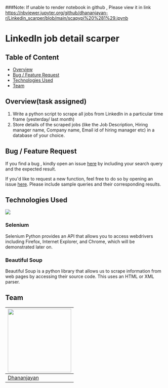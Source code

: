 ###Note: If unable to render notebook in github , Please view it in link https://nbviewer.jupyter.org/github/dhananjayan-r/Linkedin_scarper/blob/main/scapypi%20%281%29.ipynb
# LinkedIn job detail scarper
## Table of Content
  * [Overview](#overview)
  * [Bug / Feature Request](#bug---feature-request)
  * [Technologies Used](#technologies-used)
  * [Team](#team)

## Overview(task assigned)
1. Write a python script to scrape all jobs from LinkedIn in a
particular time frame (yesterday/ last month)
2. Store details of the scraped jobs (like the Job Description, Hiring
manager name, Company name, Email id of hiring manager etc) in a
database of your choice.

## Bug / Feature Request
If you find a bug , kindly open an issue [here](https://github.com/dhananjayan-r/Linkedin_scarper/issues) by including your search query and the expected result.

If you'd like to request a new function, feel free to do so by opening an issue [here](https://github.com/dhananjayan-r/Linkedin_scarper/issues). Please include sample queries and their corresponding results.

## Technologies Used
![](https://forthebadge.com/images/badges/made-with-python.svg)

### Selenium
Selenium Python provides an API that allows you to access webdrivers including Firefox, Internet Explorer, and Chrome, which will be demonstrated later on.

### Beautiful Soup
Beautiful Soup is a python library that allows us to scrape information from web pages by accessing their source code. This uses an HTML or XML parser.
## Team
[<img target="_blank" src="https://avatars1.githubusercontent.com/u/71431013?s=400&u=75dd4c7e7d0901bc0b7cedbe9c3d7201188ec37f&v=4" width=200>](https://www.linkedin.com/in/dhananjayan-r-1b91b1148/) |
-|
[Dhananjayan](https://www.linkedin.com/in/dhananjayan-r-1b91b1148/) |)

